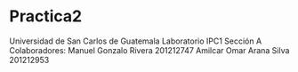 Practica2
=========
Universidad de San Carlos de Guatemala
Laboratorio IPC1 Sección A
Colaboradores:
Manuel Gonzalo Rivera 201212747
Amilcar Omar Arana Silva 201212953

